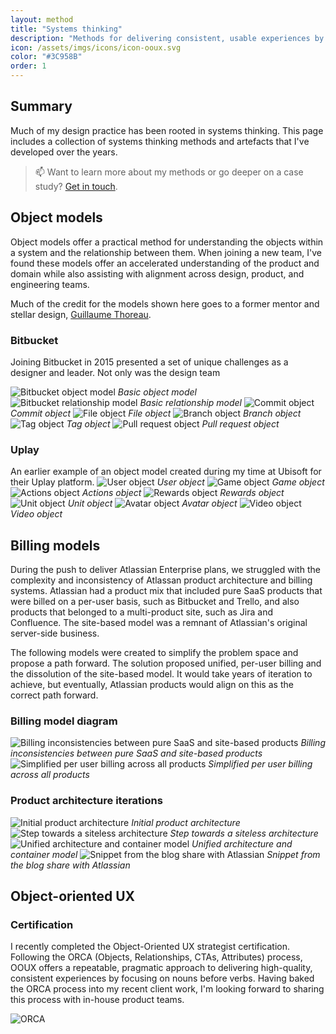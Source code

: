 ```yaml
---
layout: method
title: "Systems thinking"
description: "Methods for delivering consistent, usable experiences by focusing on the system before the cogs."
icon: /assets/imgs/icons/icon-ooux.svg
color: "#3C958B"
order: 1
---
```


## Summary

Much of my design practice has been rooted in systems thinking. This page includes a collection of systems thinking methods and artefacts that I've developed over the years. 

> 📫 Want to learn more about my methods or go deeper on a case study? <a href="https://linkedin.com/in/liamgreig">Get in touch</a>.

## Object models

Object models offer a practical method for understanding the objects within a system and the relationship between them. When joining a new team, I've found these models offer an accelerated understanding of the product and domain while also assisting with alignment across design, product, and engineering teams.

Much of the credit for the models shown here goes to a former mentor and stellar design, [Guillaume Thoreau](https://www.linkedin.com/in/guillaumethoreau/). 

### Bitbucket

Joining Bitbucket in 2015 presented a set of unique challenges as a designer and leader. Not only was the design team 

![Bitbucket object model](/assets/methods/systems-thinking/bitbucket/01.png)
*Basic object model*
![Bitbucket relationship model](/assets/methods/systems-thinking/bitbucket/02.png)
*Basic relationship model*
![Commit object](/assets/methods/systems-thinking/bitbucket/03.png)
*Commit object*
![File object](/assets/methods/systems-thinking/bitbucket/04.png)
*File object*
![Branch object](/assets/methods/systems-thinking/bitbucket/05.png)
*Branch object*
![Tag object](/assets/methods/systems-thinking/bitbucket/06.png)
*Tag object*
![Pull request object](/assets/methods/systems-thinking/bitbucket/07.png)
*Pull request object*

### Uplay
An earlier example of an object model created during my time at Ubisoft for their Uplay platform. 
![User object](/assets/methods/systems-thinking/uplay/01.jpg)
*User object*
![Game object](/assets/methods/systems-thinking/uplay/02.jpg)
*Game object*
![Actions object](/assets/methods/systems-thinking/uplay/03.jpg)
*Actions object*
![Rewards object](/assets/methods/systems-thinking/uplay/04.jpg)
*Rewards object*
![Unit object](/assets/methods/systems-thinking/uplay/05.jpg)
*Unit object*
![Avatar object](/assets/methods/systems-thinking/uplay/06.jpg)
*Avatar object*
![Video object](/assets/methods/systems-thinking/uplay/07.jpg)
*Video object*

## Billing models
During the push to deliver Atlassian Enterprise plans, we struggled with the complexity and inconsistency of Atlassan product architecture and billing systems. Atlassian had a product mix that included pure SaaS products that were billed on a per-user basis, such as Bitbucket and Trello, and also products that belonged to a multi-product site, such as Jira and Confluence. The site-based model was a remnant of Atlassian's original server-side business.

The following models were created to simplify the problem space and propose a path forward. The solution proposed unified, per-user billing and the dissolution of the site-based model. It would take years of iteration to achieve, but eventually, Atlassian products would align on this as the correct path forward.

### Billing model diagram
![Billing inconsistencies between pure SaaS and site-based products](/assets/methods/systems-thinking/megacloud/01.png)
*Billing inconsistencies between pure SaaS and site-based products*
![Simplified per user billing across all products](/assets/methods/systems-thinking/megacloud/02.png)
*Simplified per user billing across all products*

### Product architecture iterations
![Initial product architecture](/assets/methods/systems-thinking/megacloud/03.png)
*Initial product architecture*  
![Step towards a siteless architecture](/assets/methods/systems-thinking/megacloud/04.png)
*Step towards a siteless architecture*
![Unified architecture and container model](/assets/methods/systems-thinking/megacloud/05.png)
*Unified architecture and container model*
![Snippet from the blog share with Atlassian](/assets/methods/systems-thinking/megacloud/06.png)
*Snippet from the blog share with Atlassian*

## Object-oriented UX

### Certification

I recently completed the Object-Oriented UX strategist certification. Following the ORCA (Objects, Relationships, CTAs, Attributes) process, OOUX offers a repeatable, pragmatic approach to delivering high-quality, consistent experiences by focusing on nouns before verbs. Having baked the ORCA process into my recent client work, I'm looking forward to sharing this process with in-house product teams.

![ORCA](/assets/methods/systems-thinking/ooux/01.png)









